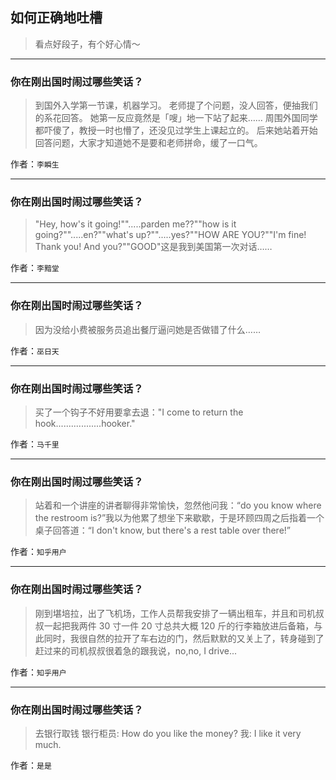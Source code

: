 ## 如何正确地吐槽

> 看点好段子，有个好心情～


 
---

### 你在刚出国时闹过哪些笑话？

> 到国外入学第一节课，机器学习。
> 老师提了个问题，没人回答，便抽我们的系花回答。
> 她第一反应竟然是「嗖」地一下站了起来……
> 周围外国同学都吓傻了，教授一时也懵了，还没见过学生上课起立的。
> 后来她站着开始回答问题，大家才知道她不是要和老师拼命，缓了一口气。


作者：`李瞬生`

---

### 你在刚出国时闹过哪些笑话？

> "Hey, how's it going!"".....parden me??""how is it going?"".....en?""what's up?"".....yes?""HOW ARE YOU?""I'm fine! Thank you! And you?""GOOD"这是我到美国第一次对话……


作者：`李黯堂`

---

### 你在刚出国时闹过哪些笑话？

> 因为没给小费被服务员追出餐厅逼问她是否做错了什么……


作者：`巫日天`

---

### 你在刚出国时闹过哪些笑话？

> 买了一个钩子不好用要拿去退："I come to return the hook..................hooker."


作者：`马千里`

---

### 你在刚出国时闹过哪些笑话？

> 站着和一个讲座的讲者聊得非常愉快，忽然他问我：“do you know where the restroom is?”我以为他累了想坐下来歇歇，于是环顾四周之后指着一个桌子回答道：“I don't know, but there's a rest table over there!”


作者：`知乎用户`

---

### 你在刚出国时闹过哪些笑话？

> 刚到堪培拉，出了飞机场，工作人员帮我安排了一辆出租车，并且和司机叔叔一起把我两件 30 寸一件 20 寸总共大概 120 斤的行李箱放进后备箱，与此同时，我很自然的拉开了车右边的门，然后默默的又关上了，转身碰到了赶过来的司机叔叔很着急的跟我说，no,no, I drive...


作者：`知乎用户`

---

### 你在刚出国时闹过哪些笑话？

> 去银行取钱
> 银行柜员: How do you like the money?
> 我: I like it very much.


作者：`是是`